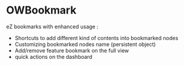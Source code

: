 OWBookmark
==========

eZ bookmarks with enhanced usage :
- Shortcuts to add different kind of contents into bookmarked nodes
- Customizing bookmarked nodes name (persistent object)
- Add/remove feature bookmark on the full view
- quick actions on the dashboard